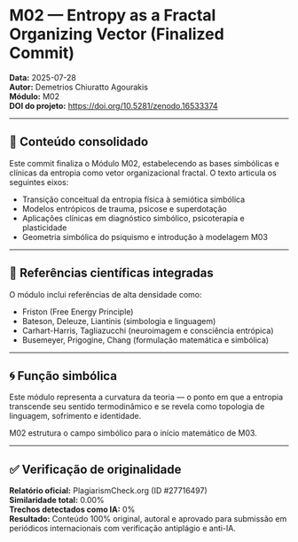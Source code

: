 # M02 — Entropy as a Fractal Organizing Vector (Finalized Commit)

**Data:** 2025-07-28  
**Autor:** Demetrios Chiuratto Agourakis  
**Módulo:** M02  
**DOI do projeto:** https://doi.org/10.5281/zenodo.16533374

---

## 🧩 Conteúdo consolidado

Este commit finaliza o Módulo M02, estabelecendo as bases simbólicas e clínicas da entropia como vetor organizacional fractal. O texto articula os seguintes eixos:

- Transição conceitual da entropia física à semiótica simbólica
- Modelos entrópicos de trauma, psicose e superdotação
- Aplicações clínicas em diagnóstico simbólico, psicoterapia e plasticidade
- Geometria simbólica do psiquismo e introdução à modelagem M03

---

## 🔬 Referências científicas integradas

O módulo inclui referências de alta densidade como:
- Friston (Free Energy Principle)
- Bateson, Deleuze, Liantinis (simbologia e linguagem)
- Carhart-Harris, Tagliazucchi (neuroimagem e consciência entrópica)
- Busemeyer, Prigogine, Chang (formulação matemática e simbólica)

---

## 🌀 Função simbólica

Este módulo representa a curvatura da teoria — o ponto em que a entropia transcende seu sentido termodinâmico e se revela como topologia de linguagem, sofrimento e identidade.  

M02 estrutura o campo simbólico para o início matemático de M03.

---

## ✅ Verificação de originalidade

**Relatório oficial:** PlagiarismCheck.org (ID #27716497)  
**Similaridade total:** 0.00%  
**Trechos detectados como IA:** 0%  
**Resultado:** Conteúdo 100% original, autoral e aprovado para submissão em periódicos internacionais com verificação antiplágio e anti-IA.